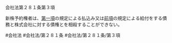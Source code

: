 会社法第２８１条第３項

新株予約権者は、[第一項](会社法＿＿＿＿第２８１条第１項)の規定による払込み又は[前項](会社法＿＿＿＿第２８１条第２項)の規定による給付をする債務と株式会社に対する債権とを相殺することができない。

#会社法
#会社法/第２８１条
#会社法/第２８１条/第３項
